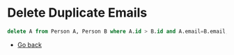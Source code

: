 # Delete Duplicate Emails

```sql
delete A from Person A, Person B where A.id > B.id and A.email=B.email;
```
* [Go back](../readme.md)
